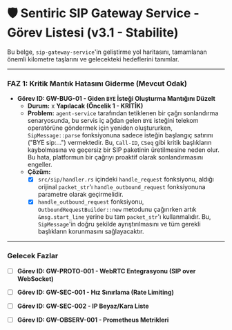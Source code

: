 # 🛡️ Sentiric SIP Gateway Service - Görev Listesi (v3.1 - Stabilite)

Bu belge, `sip-gateway-service`'in geliştirme yol haritasını, tamamlanan önemli kilometre taşlarını ve gelecekteki hedeflerini tanımlar.

---

### **FAZ 1: Kritik Mantık Hatasını Giderme (Mevcut Odak)**

-   **Görev ID: GW-BUG-01 - Giden `BYE` İsteği Oluşturma Mantığını Düzelt**
    -   **Durum:** x **Yapılacak (Öncelik 1 - KRİTİK)**
    -   **Problem:** `agent-service` tarafından tetiklenen bir çağrı sonlandırma senaryosunda, bu servis iç ağdan gelen `BYE` isteğini telekom operatörüne göndermek için yeniden oluştururken, `SipMessage::parse` fonksiyonuna sadece isteğin başlangıç satırını ("BYE sip:...") vermektedir. Bu, `Call-ID`, `CSeq` gibi kritik başlıkların kaybolmasına ve geçersiz bir SIP paketinin üretilmesine neden olur. Bu hata, platformun bir çağrıyı proaktif olarak sonlandırmasını engeller.
    -   **Çözüm:**
        -   [x] `src/sip/handler.rs` içindeki `handle_request` fonksiyonu, aldığı orijinal `packet_str`'ı `handle_outbound_request` fonksiyonuna parametre olarak geçirmelidir.
        -   [x] `handle_outbound_request` fonksiyonu, `OutboundRequestBuilder::new` metodunu çağırırken artık `&msg.start_line` yerine bu tam `packet_str`'ı kullanmalıdır. Bu, `SipMessage`'in doğru şekilde ayrıştırılmasını ve tüm gerekli başlıkların korunmasını sağlayacaktır.

---
### **Gelecek Fazlar**

-   [ ] **Görev ID: GW-PROTO-001 - WebRTC Entegrasyonu (SIP over WebSocket)**       
-   [ ] **Görev ID: GW-SEC-001 - Hız Sınırlama (Rate Limiting)**
-   [ ] **Görev ID: GW-SEC-002 - IP Beyaz/Kara Liste**
-   [ ] **Görev ID: GW-OBSERV-001 - Prometheus Metrikleri**
 